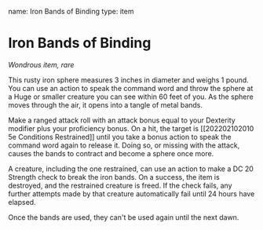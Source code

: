 name: Iron Bands of Binding
type: item

# Iron Bands of Binding 
_Wondrous item, rare_ 

This rusty iron sphere measures 3 inches in diameter and weighs 1 pound. You can use an action to speak the command word and throw the sphere at a Huge or smaller creature you can see within 60 feet of you. As the sphere moves through the air, it opens into a tangle of metal bands.

Make a ranged attack roll with an attack bonus equal to your Dexterity modifier plus your proficiency bonus. On a hit, the target is [[202202102010 5e Conditions Restrained]] until you take a bonus action to speak the command word again to release it. Doing so, or missing with the attack, causes the bands to contract and become a sphere once more.

A creature, including the one restrained, can use an action to make a DC 20 Strength check to break the iron bands. On a success, the item is destroyed, and the restrained creature is freed. If the check fails, any further attempts made by that creature automatically fail until 24 hours have elapsed.

Once the bands are used, they can't be used again until the next dawn. 